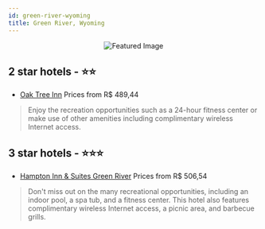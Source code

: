 ```yaml
---
id: green-river-wyoming
title: Green River, Wyoming
---
```


<center><img src="https://i.travelapi.com/hotels/1000000/110000/104200/104180/86c21dc1_z.jpg" alt="Featured Image" /></center>


##  2 star hotels - ⭐️⭐️

-    [Oak Tree Inn](https://us.hurb.com/hotels/green-river/oak-tree-inn-JNP-JP979817?cmp=18055) Prices from R$ 489,44
   > Enjoy the recreation opportunities such as a 24-hour fitness center or make use of other amenities including complimentary wireless Internet access.

##  3 star hotels - ⭐️⭐️⭐️

-    [Hampton Inn & Suites Green River](https://us.hurb.com/hotels/green-river/hampton-inn-suites-green-river-JNP-JP050538?cmp=18055) Prices from R$ 506,54
   > Don't miss out on the many recreational opportunities, including an indoor pool, a spa tub, and a fitness center. This hotel also features complimentary wireless Internet access, a picnic area, and barbecue grills.
